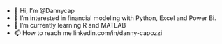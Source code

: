 - 👋 Hi, I’m @Dannycap
- 👀 I’m interested in financial modeling with Python, Excel and Power Bi.
- 🌱 I’m currently learning R and MATLAB
- 📫 How to reach me linkedin.com/in/danny-capozzi

<!---
Dannycap/Dannycap is a ✨ special ✨ repository because its `README.md` (this file) appears on your GitHub profile.
You can click the Preview link to take a look at your changes.
--->
